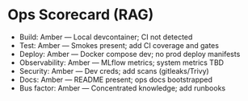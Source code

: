 # Ops Scorecard (RAG)

- Build: Amber — Local devcontainer; CI not detected
- Test: Amber — Smokes present; add CI coverage and gates
- Deploy: Amber — Docker compose dev; no prod deploy manifests
- Observability: Amber — MLflow metrics; system metrics TBD
- Security: Amber — Dev creds; add scans (gitleaks/Trivy)
- Docs: Amber — README present; ops docs bootstrapped
- Bus factor: Amber — Concentrated knowledge; add runbooks
